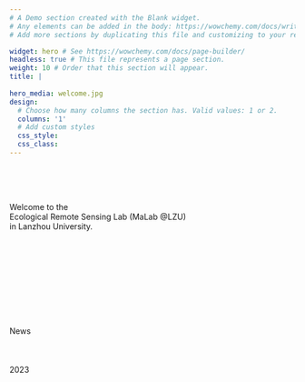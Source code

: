 ```yaml
---
# A Demo section created with the Blank widget.
# Any elements can be added in the body: https://wowchemy.com/docs/writing-markdown-latex/
# Add more sections by duplicating this file and customizing to your requirements.

widget: hero # See https://wowchemy.com/docs/page-builder/
headless: true # This file represents a page section.
weight: 10 # Order that this section will appear.
title: |
  
hero_media: welcome.jpg
design:
  # Choose how many columns the section has. Valid values: 1 or 2.
  columns: '1'
  # Add custom styles
  css_style:
  css_class:
---
```


<br>
<br>
<br>

Welcome to the <br/>
Ecological Remote Sensing Lab (MaLab @LZU) <br/>
in Lanzhou University.

<br>
<br>
<br>
<br>
<br>
<br>
<br>
<br>
<br>
News <br/>
<br>
<br>
<br>
2023 